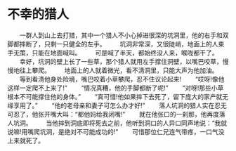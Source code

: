 # 不幸的猎人
　　一群人到山上去打猎，其中一个猎人不小心掉进很深的坑洞里，他的右手和双脚都摔断了，只剩一只健全的左手。 
　　坑洞非常深，又很陡峭，地面上的人束手无策，只能在地面喊叫。 
　　可是喊了半天，都始终没人来，喉咙都干了。 
　　幸好，坑洞的壁上长了一些草，那个猎人就用左手撑住洞壁，以嘴巴咬草，慢慢地往上攀爬。 
　　地面上的人就着微光，看不清洞里，只能大声为他加油。 
　　等到看清他身处险境，嘴巴咬着小草攀爬，忍不住议论起来! 
　　“哎呀!像他这样一定爬不上来了!” 
　　“情况真糟，他的手脚都断了呢!” 
　　“对呀!那些小草根本不可能撑住他的身体。” 
　　“真可惜!他如果摔下去死了，留下庞大的家产就无缘享用了。” 
　　“他的老母亲和妻子可怎么办才好!” 
　　落人坑洞的猎人实在忍无可忍了，他张开嘴大叫：“都他妈给我闭嘴!” 
　　就在他张口的一刹那，他再度落人坑洞。 
　　当他摔到洞底即将死去之前，他听到洞口的人异口同声地说：“我就说嘛!用嘴爬坑洞，是绝对不可能成功的!” 
　　可惜那位仁兄连气带疼，一口气没上来就死了。
 